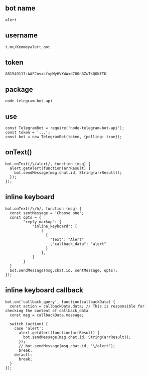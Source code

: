 ## bot name
    alert

## username
    t.me/Kemmeyalert_bot
    
## token

    881549117:AAFCnvxLfxpWyHVXWWxd780n3ZwTsQOKfTU
    
## package
    node-telegram-bot-api
    
## use
    const TelegramBot = require('node-telegram-bot-api');
    const token = '...';
    const bot = new TelegramBot(token, {polling: true});
    
## onText()
    bot.onText(/\/alert/, function (msg) {
      alert.getAlert(function(arrResult) {
        bot.sendMessage(msg.chat.id, String(arrResult));
      });
    });

## inline keyboard

    bot.onText(/\/h/, function (msg) {
      const sentMessage = 'Choose one';
      const opts = {
    		"reply_markup": {
    			"inline_keyboard": [
        			[
                      {
                        "text": "Alert"
                        ,"callback_data": "alert"            
                      }
                    ],
    			]
    		}
      }
      bot.sendMessage(msg.chat.id, sentMessage, opts); 
    });

## inline keyboard callback

    bot.on('callback_query', function(callbackData) {
      const action = callbackData.data; // This is responsible for checking the content of callback_data
      const msg = callbackData.message;
      
      switch (action) {
        case 'alert':
          alert.getAlert(function(arrResult) {
            bot.sendMessage(msg.chat.id, String(arrResult));
          });
          // bot.sendMessage(msg.chat.id, '\/alert'); 
          break;
        default:
          break;
      }
    });